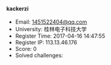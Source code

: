 #### kackerzi  

* Email: 1451522404@qq.com  
* University: 桂林电子科技大学  
* Register Time: 2017-04-16 14:47:55  
* Register IP: 113.13.46.176  
* Score: 0  
* Solved challenges: 
